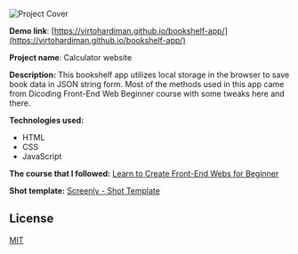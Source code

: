 ![Project Cover](https://i.imgur.com/3RVvPLo.png)

**Demo link**: [https://virtohardiman.github.io/bookshelf-app/](https://virtohardiman.github.io/bookshelf-app/)

**Project name**: Calculator website

**Description:** This bookshelf app utilizes local storage in the browser to save book data in JSON string form. Most of the methods used in this app came from Dicoding Front-End Web Beginner course with some tweaks here and there.

**Technologies used:**

- HTML
- CSS
- JavaScript

**The course that I followed:** [Learn to Create Front-End Webs for Beginner](https://www.dicoding.com/academies/315)

**Shot template:** [Screenly - Shot Template](https://www.figma.com/community/file/1010486725986952834)

## License

[MIT](https://choosealicense.com/licenses/mit/)
